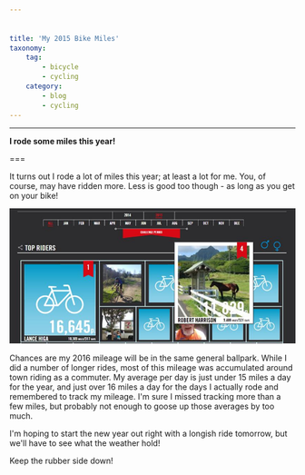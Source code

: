 ```yaml
---


title: 'My 2015 Bike Miles'
taxonomy: 
    tag:
        - bicycle
        - cycling
    category:
        - blog
        - cycling
---
```


---
**I rode some miles this year!**

===

It turns out I rode a lot of miles this year; at least a lot for me. You, of course, may have ridden more. Less is good too though - as long as you get on your bike!

![My Bike Challenge Mileage!](bikemiles2015.jpg?lightbox=600,400&resize=600,400)

Chances are my 2016 mileage will be in the same general ballpark. While I did a number of longer rides, most of this mileage was accumulated around town riding as a commuter. My average per day is just under 15 miles a day for the year, and just over 16 miles a day for the days I actually rode and remembered to track my mileage. I'm sure I missed tracking more than a few miles, but probably not enough to goose up those averages by too much.

I'm hoping to start the new year out right with a longish ride tomorrow, but we'll have to see what the weather hold!

Keep the rubber side down!